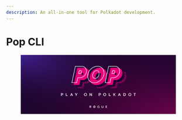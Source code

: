 ```yaml
---
description: An all-in-one tool for Polkadot development.
---
```


# Pop CLI

<figure><img src=".gitbook/assets/image.png" alt=""><figcaption></figcaption></figure>
